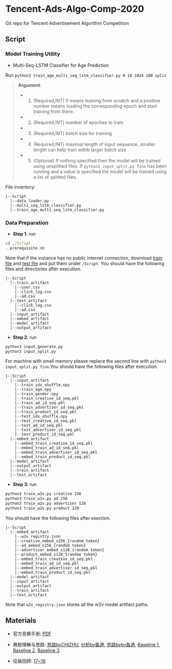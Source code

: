 # Tencent-Ads-Algo-Comp-2020

Git repo for Tencent Advertisement Algorithm Competition 

## Script

### Model Training Utility

* Multi-Seq-LSTM Classifier for Age Prediction

Run `python3 train_age_multi_seq_lstm_classifier.py 0 10 1024 100 split`
> **Argument**:
> * 1. (Required,INT) 0 means training from scratch and a positive number means loading the corresponding epoch and start training from there.
> * 2. (Required,INT) number of epoches to train
> * 3. (Required,INT) batch size for training
> * 4. (Required,INT) maximal length of input sequence, smaller length can help train withb larger batch size
> * 5. (Optional) If nothing specified then the model will be trained using unsplitted files. If `python3 input_split.py fine` has been running and a value is specified the model will be trained using a list of splitted files. 

File inventory:

```
|--Script
  |--data_loader.py
  |--multi_seq_lstm_classifier.py
  |--train_age_multi_seq_lstm_classifier.py
```


### Data Preparation

* **Step 1**: run 
```bat
cd ./Script
. prerequisite.sh
``` 

Note that if the instance has no public internet connection, download [train file](https://tesla-ap-shanghai-1256322946.cos.ap-shanghai.myqcloud.com/cephfs/tesla_common/deeplearning/dataset/algo_contest/train_preliminary.zip) and [test file](https://tesla-ap-shanghai-1256322946.cos.ap-shanghai.myqcloud.com/cephfs/tesla_common/deeplearning/dataset/algo_contest/test.zip) and put them under `/Script`. You should have the following files and directories after execution.

```
|--Script
  |--train_artifact
    |--user.csv
    |--click_log.csv
    |--ad.csv
  |--test_artifact
    |--click_log.csv
    |--ad.csv
  |--input_artifact
  |--embed_artifact
  |--model_artifact
  |--output_artifact
```

* **Step 2**: run 
```bat
python3 input_generate.py
python3 input_split.py
```

For machine with small memory please replace the second line with `python3 input_split.py fine`.You should have the following files after execution.

```
|--Script
  |--input_artifact
    |--train_idx_shuffle.npy
    |--train_age.npy
    |--train_gender.npy
    |--train_creative_id_seq.pkl
    |--train_ad_id_seq.pkl
    |--train_advertiser_id_seq.pkl
    |--train_product_id_seq.pkl
    |--test_idx_shuffle.npy
    |--test_creative_id_seq.pkl
    |--test_ad_id_seq.pkl
    |--test_advertiser_id_seq.pkl
    |--test_product_id_seq.pkl
  |--embed_artifact
    |--embed_train_creative_id_seq.pkl
    |--embed_train_ad_id_seq.pkl
    |--embed_train_advertiser_id_seq.pkl
    |--embed_train_product_id_seq.pkl
  |--model_artifact
  |--output_artifact
  |--train_artifact
  |--test_artifact
```

* **Step 3**: run 
```bat
python3 train_w2v.py creative 256
python3 train_w2v.py ad 256
python3 train_w2v.py advertiser 128
python3 train_w2v.py product 128
```

You should have the following files after exection.

```
|--Script
  |--embed_artifact
    |--w2v_registry.json
    |--creative_embed_s256_{random token}
    |--ad_embed_s256_{random token}
    |--advertiser_embed_s128_{random token}
    |--product_embed_s128_{random token}
    |--embed_train_creative_id_seq.pkl
    |--embed_train_ad_id_seq.pkl
    |--embed_train_advertiser_id_seq.pkl
    |--embed_train_product_id_seq.pkl
  |--model_artifact
  |--input_artifact
  |--output_artifact
  |--train_artifact
  |--test_artifact
```

Note that `w2v_registry.json` stores all the w2v model artifact paths.


## Materials

* 官方竞赛手册: [PDF](https://algo-1256087447.cos.ap-nanjing.myqcloud.com/admin/20200509/7da104bd074309285ab56a6e52150ba3.pdf)

* 赛题理解与思路: [思路byCHIZHU](https://mp.weixin.qq.com/s/ISQjOGcc_spSNVeeg75d8w), [分析by鱼遇](https://zhuanlan.zhihu.com/p/141288029), [思路byby鱼遇](https://zhuanlan.zhihu.com/p/143185271), [Baseline 1](https://zhuanlan.zhihu.com/p/141842643), [Baseline 2](https://zhuanlan.zhihu.com/p/139270681), [Baseline 3](https://zhuanlan.zhihu.com/p/144346714)

* 往届回顾: [17~19](https://zhuanlan.zhihu.com/p/116907937)


